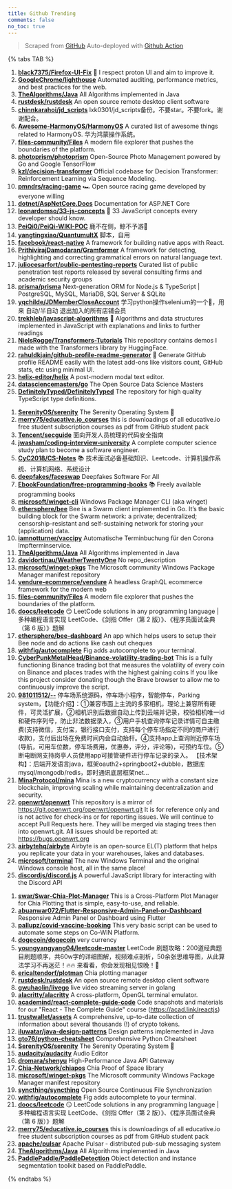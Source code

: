 ```yaml
---
title: Github Trending
comments: false
no_toc: true
---
```


> Scraped from [GitHub](https://github.com/trending)
Auto-deployed with [Github Action](https://docs.github.com/en/actions)

{% tabs TAB %}
<!-- tab Daily -->
1. [**black7375/Firefox-UI-Fix**](https://github.com/black7375/Firefox-UI-Fix)
🦊 I respect proton UI and aim to improve it.
2. [**GoogleChrome/lighthouse**](https://github.com/GoogleChrome/lighthouse)
Automated auditing, performance metrics, and best practices for the web.
3. [**TheAlgorithms/Java**](https://github.com/TheAlgorithms/Java)
All Algorithms implemented in Java
4. [**rustdesk/rustdesk**](https://github.com/rustdesk/rustdesk)
An open source remote desktop client software
5. [**chinnkarahoi/jd_scripts**](https://github.com/chinnkarahoi/jd_scripts)
lxk0301/jd_scripts备份。不要star。不要fork。谢谢配合。
6. [**Awesome-HarmonyOS/HarmonyOS**](https://github.com/Awesome-HarmonyOS/HarmonyOS)
A curated list of awesome things related to HarmonyOS. 华为鸿蒙操作系统。
7. [**files-community/Files**](https://github.com/files-community/Files)
A modern file explorer that pushes the boundaries of the platform.
8. [**photoprism/photoprism**](https://github.com/photoprism/photoprism)
Open-Source Photo Management powered by Go and Google TensorFlow
9. [**kzl/decision-transformer**](https://github.com/kzl/decision-transformer)
Official codebase for Decision Transformer: Reinforcement Learning via Sequence Modeling.
10. [**pmndrs/racing-game**](https://github.com/pmndrs/racing-game)
🏎 Open source racing game developed by everyone willing
11. [**dotnet/AspNetCore.Docs**](https://github.com/dotnet/AspNetCore.Docs)
Documentation for ASP.NET Core
12. [**leonardomso/33-js-concepts**](https://github.com/leonardomso/33-js-concepts)
📜 33 JavaScript concepts every developer should know.
13. [**PeiQi0/PeiQi-WIKI-POC**](https://github.com/PeiQi0/PeiQi-WIKI-POC)
鹿不在侧，鲸不予游🐋
14. [**yangtingxiao/QuantumultX**](https://github.com/yangtingxiao/QuantumultX)
脚本，自用
15. [**facebook/react-native**](https://github.com/facebook/react-native)
A framework for building native apps with React.
16. [**PrithivirajDamodaran/Gramformer**](https://github.com/PrithivirajDamodaran/Gramformer)
A framework for detecting, highlighting and correcting grammatical errors on natural language text.
17. [**juliocesarfort/public-pentesting-reports**](https://github.com/juliocesarfort/public-pentesting-reports)
Curated list of public penetration test reports released by several consulting firms and academic security groups
18. [**prisma/prisma**](https://github.com/prisma/prisma)
Next-generation ORM for Node.js & TypeScript | PostgreSQL, MySQL, MariaDB, SQL Server & SQLite
19. [**yqchilde/JDMemberCloseAccount**](https://github.com/yqchilde/JDMemberCloseAccount)
学习python操作selenium的一个🌰，用来 自动/半自动 退出加入的所有店铺会员
20. [**trekhleb/javascript-algorithms**](https://github.com/trekhleb/javascript-algorithms)
📝 Algorithms and data structures implemented in JavaScript with explanations and links to further readings
21. [**NielsRogge/Transformers-Tutorials**](https://github.com/NielsRogge/Transformers-Tutorials)
This repository contains demos I made with the Transformers library by HuggingFace.
22. [**rahuldkjain/github-profile-readme-generator**](https://github.com/rahuldkjain/github-profile-readme-generator)
🚀 Generate GitHub profile README easily with the latest add-ons like visitors count, GitHub stats, etc using minimal UI.
23. [**helix-editor/helix**](https://github.com/helix-editor/helix)
A post-modern modal text editor.
24. [**datasciencemasters/go**](https://github.com/datasciencemasters/go)
The Open Source Data Science Masters
25. [**DefinitelyTyped/DefinitelyTyped**](https://github.com/DefinitelyTyped/DefinitelyTyped)
The repository for high quality TypeScript type definitions.
<!-- endtab -->
<!-- tab Weekly -->
1. [**SerenityOS/serenity**](https://github.com/SerenityOS/serenity)
The Serenity Operating System 🐞
2. [**merry75/educative.io_courses**](https://github.com/merry75/educative.io_courses)
this is downloadings of all educative.io free student subscription courses as pdf from GitHub student pack
3. [**Tencent/secguide**](https://github.com/Tencent/secguide)
面向开发人员梳理的代码安全指南
4. [**jwasham/coding-interview-university**](https://github.com/jwasham/coding-interview-university)
A complete computer science study plan to become a software engineer.
5. [**CyC2018/CS-Notes**](https://github.com/CyC2018/CS-Notes)
📚 技术面试必备基础知识、Leetcode、计算机操作系统、计算机网络、系统设计
6. [**deepfakes/faceswap**](https://github.com/deepfakes/faceswap)
Deepfakes Software For All
7. [**EbookFoundation/free-programming-books**](https://github.com/EbookFoundation/free-programming-books)
📚 Freely available programming books
8. [**microsoft/winget-cli**](https://github.com/microsoft/winget-cli)
Windows Package Manager CLI (aka winget)
9. [**ethersphere/bee**](https://github.com/ethersphere/bee)
Bee is a Swarm client implemented in Go. It’s the basic building block for the Swarm network: a private; decentralized; censorship-resistant and self-sustaining network for storing your (application) data.
10. [**iamnotturner/vaccipy**](https://github.com/iamnotturner/vaccipy)
Automatische Terminbuchung für den Corona Impfterminservice.
11. [**TheAlgorithms/Java**](https://github.com/TheAlgorithms/Java)
All Algorithms implemented in Java
12. [**davidortinau/WeatherTwentyOne**](https://github.com/davidortinau/WeatherTwentyOne)
No repo_description
13. [**microsoft/winget-pkgs**](https://github.com/microsoft/winget-pkgs)
The Microsoft community Windows Package Manager manifest repository
14. [**vendure-ecommerce/vendure**](https://github.com/vendure-ecommerce/vendure)
A headless GraphQL ecommerce framework for the modern web
15. [**files-community/Files**](https://github.com/files-community/Files)
A modern file explorer that pushes the boundaries of the platform.
16. [**doocs/leetcode**](https://github.com/doocs/leetcode)
😏 LeetCode solutions in any programming language | 多种编程语言实现 LeetCode、《剑指 Offer（第 2 版）》、《程序员面试金典（第 6 版）》题解
17. [**ethersphere/bee-dashboard**](https://github.com/ethersphere/bee-dashboard)
An app which helps users to setup their Bee node and do actions like cash out cheques
18. [**withfig/autocomplete**](https://github.com/withfig/autocomplete)
Fig adds autocomplete to your terminal.
19. [**CyberPunkMetalHead/Binance-volatility-trading-bot**](https://github.com/CyberPunkMetalHead/Binance-volatility-trading-bot)
This is a fully functioning Binance trading bot that measures the volatility of every coin on Binance and places trades with the highest gaining coins If you like this project consider donating though the Brave browser to allow me to continuously improve the script.
20. [**981011512/--**](https://github.com/981011512/--)
停车场系统源码，停车场小程序，智能停车，Parking system，【功能介绍】：①兼容市面上主流的多家相机，理论上兼容所有硬件，可灵活扩展，②相机识别后数据自动上传到云端并记录，校验相机唯一id和硬件序列号，防止非法数据录入，③用户手机查询停车记录详情可自主缴费(支持微信，支付宝，银行接口支付，支持每个停车场指定不同的商户进行收款)，支付后出场在免费时间内会自动抬杆。④支持app上查询附近停车场(导航，可用车位数，停车场费用，优惠券，评分，评论等)，可预约车位。⑤断电断网支持岗亭人员使用app可接管硬件进行停车记录的录入。 【技术架构】：后端开发语言java，框架oauth2+springboot2+dubble，数据库mysql/mongodb/redis，即时通讯底层框架net…
21. [**MinaProtocol/mina**](https://github.com/MinaProtocol/mina)
Mina is a new cryptocurrency with a constant size blockchain, improving scaling while maintaining decentralization and security.
22. [**openwrt/openwrt**](https://github.com/openwrt/openwrt)
This repository is a mirror of https://git.openwrt.org/openwrt/openwrt.git It is for reference only and is not active for check-ins or for reporting issues. We will continue to accept Pull Requests here. They will be merged via staging trees then into openwrt.git. All issues should be reported at: https://bugs.openwrt.org
23. [**airbytehq/airbyte**](https://github.com/airbytehq/airbyte)
Airbyte is an open-source EL(T) platform that helps you replicate your data in your warehouses, lakes and databases.
24. [**microsoft/terminal**](https://github.com/microsoft/terminal)
The new Windows Terminal and the original Windows console host, all in the same place!
25. [**discordjs/discord.js**](https://github.com/discordjs/discord.js)
A powerful JavaScript library for interacting with the Discord API
<!-- endtab -->
<!-- tab Monthly -->
1. [**swar/Swar-Chia-Plot-Manager**](https://github.com/swar/Swar-Chia-Plot-Manager)
This is a Cross-Platform Plot Manager for Chia Plotting that is simple, easy-to-use, and reliable.
2. [**abuanwar072/Flutter-Responsive-Admin-Panel-or-Dashboard**](https://github.com/abuanwar072/Flutter-Responsive-Admin-Panel-or-Dashboard)
Responsive Admin Panel or Dashboard using Flutter
3. [**pallupz/covid-vaccine-booking**](https://github.com/pallupz/covid-vaccine-booking)
This very basic script can be used to automate some steps on Co-WIN Platform.
4. [**dogecoin/dogecoin**](https://github.com/dogecoin/dogecoin)
very currency
5. [**youngyangyang04/leetcode-master**](https://github.com/youngyangyang04/leetcode-master)
LeetCode 刷题攻略：200道经典题目刷题顺序，共60w字的详细图解，视频难点剖析，50余张思维导图，从此算法学习不再迷茫！🔥🔥 来看看，你会发现相见恨晚！🚀
6. [**ericaltendorf/plotman**](https://github.com/ericaltendorf/plotman)
Chia plotting manager
7. [**rustdesk/rustdesk**](https://github.com/rustdesk/rustdesk)
An open source remote desktop client software
8. [**gwuhaolin/livego**](https://github.com/gwuhaolin/livego)
live video streaming server in golang
9. [**alacritty/alacritty**](https://github.com/alacritty/alacritty)
A cross-platform, OpenGL terminal emulator.
10. [**academind/react-complete-guide-code**](https://github.com/academind/react-complete-guide-code)
Code snapshots and materials for our "React - The Complete Guide" course (https://acad.link/reactjs)
11. [**trustwallet/assets**](https://github.com/trustwallet/assets)
A comprehensive, up-to-date collection of information about several thousands (!) of crypto tokens.
12. [**iluwatar/java-design-patterns**](https://github.com/iluwatar/java-design-patterns)
Design patterns implemented in Java
13. [**gto76/python-cheatsheet**](https://github.com/gto76/python-cheatsheet)
Comprehensive Python Cheatsheet
14. [**SerenityOS/serenity**](https://github.com/SerenityOS/serenity)
The Serenity Operating System 🐞
15. [**audacity/audacity**](https://github.com/audacity/audacity)
Audio Editor
16. [**dromara/shenyu**](https://github.com/dromara/shenyu)
High-Performance Java API Gateway
17. [**Chia-Network/chiapos**](https://github.com/Chia-Network/chiapos)
Chia Proof of Space library
18. [**microsoft/winget-pkgs**](https://github.com/microsoft/winget-pkgs)
The Microsoft community Windows Package Manager manifest repository
19. [**syncthing/syncthing**](https://github.com/syncthing/syncthing)
Open Source Continuous File Synchronization
20. [**withfig/autocomplete**](https://github.com/withfig/autocomplete)
Fig adds autocomplete to your terminal.
21. [**doocs/leetcode**](https://github.com/doocs/leetcode)
😏 LeetCode solutions in any programming language | 多种编程语言实现 LeetCode、《剑指 Offer（第 2 版）》、《程序员面试金典（第 6 版）》题解
22. [**merry75/educative.io_courses**](https://github.com/merry75/educative.io_courses)
this is downloadings of all educative.io free student subscription courses as pdf from GitHub student pack
23. [**apache/pulsar**](https://github.com/apache/pulsar)
Apache Pulsar - distributed pub-sub messaging system
24. [**TheAlgorithms/Java**](https://github.com/TheAlgorithms/Java)
All Algorithms implemented in Java
25. [**PaddlePaddle/PaddleDetection**](https://github.com/PaddlePaddle/PaddleDetection)
Object detection and instance segmentation toolkit based on PaddlePaddle.
<!-- endtab -->
{% endtabs %}
